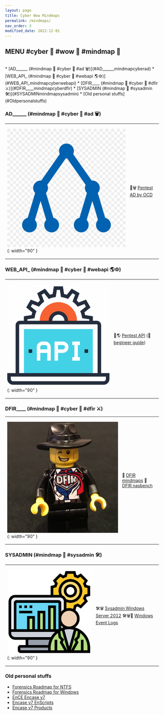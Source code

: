 ```yaml
---
layout: page
title: Cyber Wow Mindmaps
permalink: /mindmaps/
nav_order: 3
modified_date: 2022-12-01
---
```


##  <a name='MENUcyberwowmindmap'></a>MENU #cyber 🔫 #wow 👀 #mindmap 🧠

<br>
<!-- vscode-markdown-toc -->
* [AD______ (#mindmap 🧠 #cyber 🔫 #ad 🗑️)](#AD______mindmapcyberad)
* [WEB_API_ (#mindmap 🧠 #cyber 🔫 #webapi 🌎⚙️)](#WEB_API_mindmapcyberwebapi)
* [DFIR____ (#mindmap 🧠 #cyber 🔫 #dfir ⚔️)](#DFIR____mindmapcyberdfir)
* [SYSADMIN (#mindmap 🧠 #sysadmin 🛠️)](#SYSADMINmindmapsysadmin)
* [Old personal stuffs](#Oldpersonalstuffs)

<!-- vscode-markdown-toc-config
	numbering=true
	autoSave=true
	/vscode-markdown-toc-config -->
<!-- /vscode-markdown-toc -->

###  <a name='AD______mindmapcyberad'></a>AD______ (#mindmap 🧠 #cyber 🔫 #ad 🗑️)

<table>
<tr><td>

![AD icon](/assets/images/icons-ad.png){: width="90" }
</td>
<td>

📕🗑️ [Pentest AD by OCD](https://orange-cyberdefense.github.io/ocd-mindmaps/)
</td></tr>
</table>

###  <a name='WEB_API_mindmapcyberwebapi'></a>WEB_API_ (#mindmap 🧠 #cyber 🔫 #webapi 🌎⚙️)

<table>
<tr><td>

![Pentest Web API icon](/assets/images/icons-web-api.png){: width="90" }
</td>
<td>

📕🌎 [Pentest API](https://dsopas.github.io/MindAPI/play/) (🔗 [begineer guide](https://danaepp.com/beginners-guide-to-api-hacking))
</td></tr>
</table>


###  <a name='DFIR____mindmapcyberdfir'></a>DFIR____ (#mindmap 🧠 #cyber 🔫 #dfir ⚔️)

<table>
<tr><td>

![DFIR icon](/assets/images/icons-dfir.png){: width="90" }
</td>
<td>

📘 [DFIR mindmaps](https://github.com/AndrewRathbun/DFIRMindMaps)
📘 [DFIR nasbench](https://github.com/nasbench/MindMaps)
</td></tr>
</table>

###  <a name='SYSADMINmindmapsysadmin'></a>SYSADMIN (#mindmap 🧠 #sysadmin 🛠️)

<table>
<tr><td>

![Sysadmin icon](/assets/images/icons-sysadmin.png){: width="90" }
</td>
<td>

🛠️🗑️️ [Sysadmin Windows Server 2012](https://xmind.app/m/eZ7i/)
🛠️🗑️📃 [Windows Event Logs](https://github.com/mdecrevoisier/Microsoft-eventlog-mindmap)
</td></tr>
</table>

###  <a name='Oldpersonalstuffs'></a>Old personal stuffs

* [Forensics Roadmap for NTFS](/mindmaps/svg/win-for-ntfs.svg)
* [Forensics Roadmap for Windows](/mindmaps/svg/win-for-invest-roadmap.svg)
* [EnCE Encase v7](/mindmaps/svg/win-for-encase-v7-ence.svg)
* [Encase v7 EnScripts](/mindmaps/svg/win-for-encase-v7-enscript.svg)
* [Encase v7 Products](/mindmaps/svg/win-for-encase-products-2016.svg)